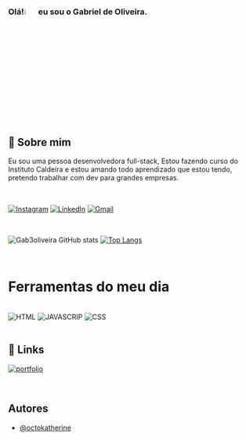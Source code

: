 ### Olá!<img src="https://media.tenor.com/AiFlDhPuslEAAAAi/alien-peace-sign-joypixels.gif" alt="Waving Hand" width="5%"> eu sou o Gabriel de Oliveira. 

<br/>

 ## 🚀 Sobre mim
Eu sou uma pessoa desenvolvedora full-stack, Estou fazendo curso do Instituto Caldeira e estou amando todo aprendizado que estou tendo, pretendo trabalhar com dev para grandes empresas.

##

 <br/>[![Instagram](https://img.shields.io/badge/Instagram-E4405F?style=for-the-badge&logo=instagram&logoColor=white)](https://www.instagram.com/gabrieldeoliveiragalves)
[![LinkedIn](https://img.shields.io/badge/LinkedIn-0077B5?style=for-the-badge&logo=linkedin&logoColor=white)](https://www.linkedin.com/in/gabriel-de-oliveira-galves-207430278/)
[![Gmail](https://img.shields.io/badge/Gmail-D14836?style=for-the-badge&logo=gmail&logoColor=white)](mailto:gabriel.o.galves@gmail.com)

##

<br/>![Gab3oliveira GitHub stats](https://github-readme-stats.vercel.app/api?username=gab3oliveira&show_icons=true&theme=merko)
[![Top Langs](https://github-readme-stats.vercel.app/api/top-langs/?username=setovin&layout=donut)](https://github.com/setovin/github-readme-stats)

<br/>

# Ferramentas do meu dia 

<div style="display: inline_block"><br/>
<img alt="HTML" src="https://img.shields.io/badge/HTML-239120?style=for-the-badge&logo=html5&logoColor=white"/>
<img alt="JAVASCRIP" src="https://img.shields.io/badge/JavaScript-F7DF1E?style=for-the-badge&logo=javascript&logoColor=black"/> <img alt="CSS" src="https://img.shields.io/badge/CSS-239120?&style=for-the-badge&logo=css3&logoColor=white"/>
</div>
<br/>

## 🔗 Links
[![portfolio](https://img.shields.io/badge/my_portfolio-000?style=for-the-badge&logo=ko-fi&logoColor=white)](https://portifolio-gru.vercel.app)

<br/>

## Autores

- [@octokatherine](https://www.github.com/octokatherine)
